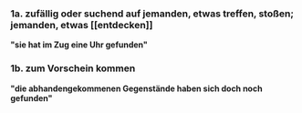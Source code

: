 
### 1a. zufällig oder suchend auf jemanden, etwas treffen, stoßen; jemanden, etwas [[entdecken]]
**"sie hat im Zug eine Uhr gefunden"**

### 1b. zum Vorschein kommen
**"die abhandengekommenen Gegenstände haben sich doch noch gefunden"** 